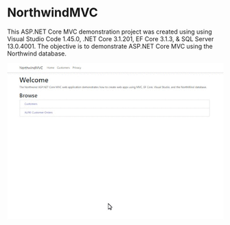 # NorthwindMVC
This ASP.NET Core MVC demonstration project was created using using Visual Studio Code 1.45.0, .NET Core 3.1.201, EF Core 3.1.3, &amp; SQL Server 13.0.4001.  The objective is to demonstrate ASP.NET Core MVC using the Northwind database.

![MVC GIF](https://github.com/rdw100/NorthwindMVC/blob/master/wwwroot/img/Si8l3CkKba.gif)
